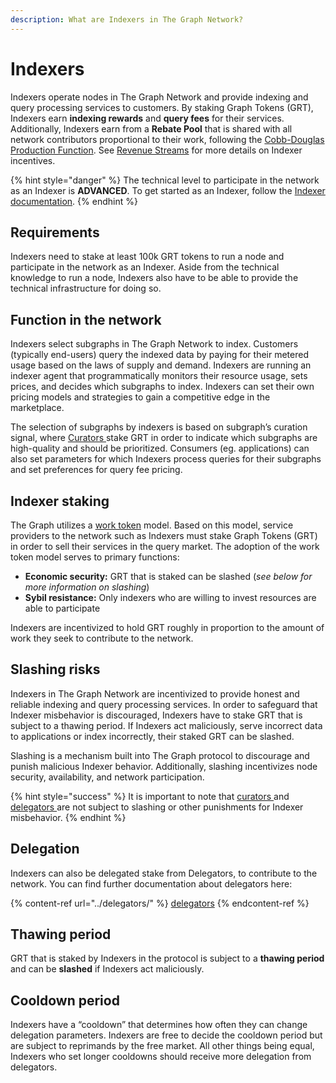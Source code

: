 ```yaml
---
description: What are Indexers in The Graph Network?
---
```


# Indexers

Indexers operate nodes in The Graph Network and provide indexing and query processing services to customers. By staking Graph Tokens (GRT), Indexers earn **indexing rewards** and **query fees** for their services. Additionally, Indexers earn from a **Rebate Pool** that is shared with all network contributors proportional to their work, following the [Cobb-Douglas Production Function](https://en.wikipedia.org/wiki/Cobb%E2%80%93Douglas\_production\_function). See [Revenue Streams](revenues/revenue-streams.md) for more details on Indexer incentives.

{% hint style="danger" %}
The technical level to participate in the network as an Indexer is **ADVANCED**. To get started as an Indexer, follow the [Indexer documentation](https://thegraph.com/docs/network#infrastructure).
{% endhint %}

## Requirements

Indexers need to stake at least 100k GRT tokens to run a node and participate in the network as an Indexer. Aside from the technical knowledge to run a node, Indexers also have to be able to provide the technical infrastructure for doing so.

## Function in the network

Indexers select subgraphs in The Graph Network to index. Customers (typically end-users) query the indexed data by paying for their metered usage based on the laws of supply and demand. Indexers are running an indexer agent that programmatically monitors their resource usage, sets prices, and decides which subgraphs to index. Indexers can set their own pricing models and strategies to gain a competitive edge in the marketplace.

The selection of subgraphs by indexers is based on subgraph’s curation signal, where [Curators ](../curators.md)stake GRT in order to indicate which subgraphs are high-quality and should be prioritized. Consumers (eg. applications) can also set parameters for which Indexers process queries for their subgraphs and set preferences for query fee pricing.

## Indexer staking

The Graph utilizes a [work token](https://multicoin.capital/2018/02/13/new-models-utility-tokens/) model. Based on this model, service providers to the network such as Indexers must stake Graph Tokens (GRT) in order to sell their services in the query market. The adoption of the work token model serves to primary functions:

* **Economic security:** GRT that is staked can be slashed (_see below for more information on slashing_)
* **Sybil resistance:** Only indexers who are willing to invest resources are able to participate

Indexers are incentivized to hold GRT roughly in proportion to the amount of work they seek to contribute to the network.

## Slashing risks

Indexers in The Graph Network are incentivized to provide honest and reliable indexing and query processing services. In order to safeguard that Indexer misbehavior is discouraged, Indexers have to stake GRT that is subject to a thawing period. If Indexers act maliciously, serve incorrect data to applications or index incorrectly, their staked GRT can be slashed.

Slashing is a mechanism built into The Graph protocol to discourage and punish malicious Indexer behavior. Additionally, slashing incentivizes node security, availability, and network participation.

{% hint style="success" %}
It is important to note that [curators ](../curators.md)and [delegators ](../delegators/)are not subject to slashing or other punishments for Indexer misbehavior.
{% endhint %}

## Delegation

Indexers can also be delegated stake from Delegators, to contribute to the network. You can find further documentation about delegators here:

{% content-ref url="../delegators/" %}
[delegators](../delegators/)
{% endcontent-ref %}

## Thawing period

GRT that is staked by Indexers in the protocol is subject to a **thawing period** and can be **slashed** if Indexers act maliciously.

## Cooldown period

Indexers have a “cooldown” that determines how often they can change delegation parameters. Indexers are free to decide the cooldown period but are subject to reprimands by the free market. All other things being equal, Indexers who set longer cooldowns should receive more delegation from delegators.

